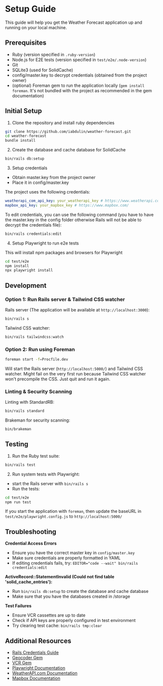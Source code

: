 # Setup Guide

This guide will help you get the Weather Forecast application up and running on your local machine.

## Prerequisites

- Ruby (version specified in `.ruby-version`)
- Node.js for E2E tests (version specified in `test/e2e/.node-version`)
- Git
- SQLite3 (used for SolidCache)
- config/master.key to decrypt credentials (obtained from the project owner)
- (optional) Foreman gem to run the application locally (`gem install foreman`. It's not bundled with the project as recommended in the gem documentation)

## Initial Setup

1. Clone the repository and install ruby dependencies
```bash
git clone https://github.com/iabdulin/weather-forecast.git
cd weather-forecast
bundle install
```

2. Create the database and cache database for SolidCache
```bash
bin/rails db:setup
```

3. Setup credentials

- Obtain master.key from the project owner
- Place it in config/master.key

The project uses the following credentials:
```yaml
weatherapi_com_api_key: your_weatherapi_key # https://www.weatherapi.com/
mapbox_api_key: your_mapbox_key # https://www.mapbox.com/
```

To edit credentials, you can use the following command (you have to have the master.key in the config folder otherwise Rails will not be able to decrypt the credentials file):
```bash
bin/rails credentials:edit
```

4. Setup Playwright to run e2e tests

This will install npm packages and browsers for Playwright
```bash
cd test/e2e
npm install
npx playwright install
```

## Development

### Option 1: Run Rails server & Tailwind CSS watcher

Rails server (The application will be available at `http://localhost:3000`):
```bash
bin/rails s
```

Tailwind CSS watcher:
```bash
bin/rails tailwindcss:watch
```

### Option 2: Run using Foreman

```bash
foreman start -f=Procfile.dev
```
Will start the Rails server (`http://localhost:5000/`) and Tailwind CSS watcher.
Might fail on the very first run because Tailwind CSS watcher won't precompile the CSS. Just quit and run it again.

### Linting & Security Scanning

Linting with StandardRB:
```bash
bin/rails standard
```

Brakeman for security scanning:
```bash
bin/brakeman
```

## Testing

1. Run the Ruby test suite:
```bash
bin/rails test
```

2. Run system tests with Playwright:
- start the Rails server with `bin/rails s`
- Run the tests:
```bash
cd test/e2e
npm run test
```

If you start the application with `foreman`, then update the baseURL in `test/e2e/playwright.config.js` to `http://localhost:5000/`

## Troubleshooting

**Credential Access Errors**
  - Ensure you have the correct master key in `config/master.key`
  - Make sure credentials are properly formatted in YAML
  - If editing credentials fails, try: `EDITOR="code --wait" bin/rails credentials:edit`

**ActiveRecord::StatementInvalid (Could not find table 'solid_cache_entries'):**
  - Run `bin/rails db:setup` to create the database and cache database
  - Make sure that you have the databases created in /storage

**Test Failures**
  - Ensure VCR cassettes are up to date
  - Check if API keys are properly configured in test environment
  - Try clearing test cache: `bin/rails tmp:clear`

## Additional Resources

- [Rails Credentials Guide](https://guides.rubyonrails.org/security.html#custom-credentials)
- [Geocoder Gem](https://github.com/alexreisner/geocoder)
- [VCR Gem](https://github.com/vcr/vcr)
- [Playwright Documentation](https://playwright.dev/)
- [WeatherAPI.com Documentation](https://www.weatherapi.com/docs/)
- [Mapbox Documentation](https://docs.mapbox.com/)
